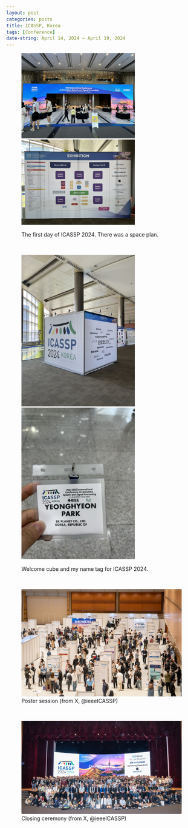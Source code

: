 ```yaml
---
layout: post
categories: posts
title: ICASSP, Korea
tags: [Conference]
date-string: April 14, 2024 ~ April 19, 2024
---
```


<figure>
	<p>
		<img src="/images/2024_ICASSP/day1_0414_hall.jpeg" width="300">
		<img src="/images/2024_ICASSP/day1_0414_space.jpeg" width="300">
	</p>
	<figcaption>The first day of ICASSP 2024. There was a space plan.</figcaption>
</figure>
<br>

<figure>
	<p>
		<img src="/images/2024_ICASSP/day1_0414_cube.jpeg" width="300">
		<img src="/images/2024_ICASSP/day1_0414_nametag.jpeg" width="300">
	</p>
	<figcaption>Welcome cube and my name tag for ICASSP 2024.</figcaption>
</figure>
<br>

<figure>
	<img src="/images/2024_ICASSP/poster.jpeg" width="450">
	<figcaption>Poster session (from X, @ieeeICASSP)</figcaption>
</figure>
<br>

<figure>
	<img src="/images/2024_ICASSP/day6_0419_closing.jpeg" width="450">
	<figcaption>Closing ceremony (from X, @ieeeICASSP)</figcaption>
</figure>
<br>